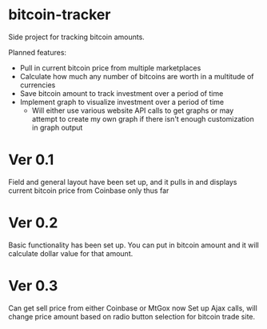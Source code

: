 bitcoin-tracker
===============

Side project for tracking bitcoin amounts.

Planned features:
 - Pull in current bitcoin price from multiple marketplaces
 - Calculate how much any number of bitcoins are worth in a multitude of currencies
 - Save bitcoin amount to track investment over a period of time
 - Implement graph to visualize investment over a period of time
	- Will either use various website API calls to get graphs or may attempt to create my own graph if there isn't enough customization in graph output

Ver 0.1
=======

Field and general layout have been set up, and it pulls in and displays current bitcoin price from Coinbase only thus far

Ver 0.2
=======

Basic functionality has been set up. You can put in bitcoin amount and it will calculate dollar value for that amount.

Ver 0.3
=======

Can get sell price from either Coinbase or MtGox now
Set up Ajax calls, will change price amount based on radio button selection for bitcoin trade site.
